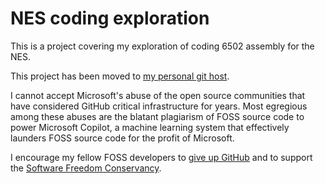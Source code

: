 # NES coding exploration

This is a project covering my exploration of coding 6502 assembly for the NES.

This project has been moved to [my personal git host](https://git.kitaultman.com/kit/nes_coding).

I cannot accept Microsoft's abuse of the open source communities that have
considered GitHub critical infrastructure for years.  Most egregious among
these abuses are the blatant plagiarism of FOSS source code to power Microsoft
Copilot, a machine learning system that effectively launders FOSS source code
for the profit of Microsoft.

I encourage my fellow FOSS developers to [give up GitHub](https://GiveUpGitHub.org)
and to support the [Software Freedom Conservancy](https://sfconservancy.org).

